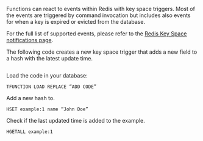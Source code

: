 Functions can react to events within Redis with key space triggers. Most of the events are triggered by command invocation but includes also events for when a key is expired or evicted from the database.

For the full list of supported events, please refer to the [Redis Key Space notifications page](https://redis.io/docs/manual/keyspace-notifications/#events-generated-by-different-commands).

The following code creates a new key space trigger that adds a new field to a hash with the latest update time. 

```JavaScript

```

Load the code in your database:

```redis Load keyspace example
TFUNCTION LOAD REPLACE “ADD CODE”
```

Add a new hash to.

```redis Set an example
HSET example:1 name “John Doe”
```

Check if the last updated time is added to the example.

```redis View result
HGETALL example:1
```

